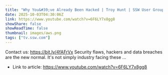 ```yaml
---
title: "Why You&#39;ve Already Been Hacked | Troy Hunt | SSW User Group"
date: 2025-10-03T04:30:06Z
link: https://www.youtube.com/watch?v=6F6LY7x8gg8
showShare: false
showReadTime: false
thumbnail: images/aws.png
tags: ["tv.ssw.com"]
---
```

Contact us: https://bit.ly/4fAFrVx Security flaws, hackers and data breaches are the new normal. It's not simply industry facing these ...

- Link to article: https://www.youtube.com/watch?v=6F6LY7x8gg8